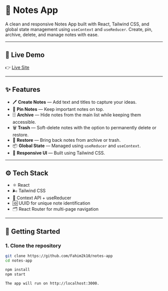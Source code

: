 # 📝 Notes App

A clean and responsive Notes App built with React, Tailwind CSS, and global state management using `useContext` and `useReducer`. Create, pin, archive, delete, and manage notes with ease.

---

## 🔗 Live Demo

👉 [Live Site](https://notesapp-byfahim2k10.netlify.app/)  
<!-- Replace with actual deployed link -->

---

## ✨ Features

- 🖊️ **Create Notes** — Add text and titles to capture your ideas.
- 📌 **Pin Notes** — Keep important notes on top.
- 🗄️ **Archive** — Hide notes from the main list while keeping them accessible.
- 🗑️ **Trash** — Soft-delete notes with the option to permanently delete or restore.
- 🔄 **Restore** — Bring back notes from archive or trash.
- 📦 **Global State** — Managed using `useReducer` and `useContext`.
- 🌈 **Responsive UI** — Built using Tailwind CSS.

---


## ⚙️ Tech Stack

- ⚛️ React
- 🌬️ Tailwind CSS
- 🧠 Context API + useReducer
- 🆔 UUID for unique note identification
- 🗂️ React Router for multi-page navigation

---

## 🚀 Getting Started

### 1. Clone the repository

```bash
git clone https://github.com/Fahim2k10/notes-app
cd notes-app

npm install
npm start

The app will run on http://localhost:3000.


